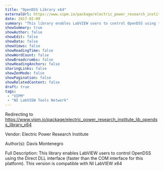 ```yaml
---
title: "OpenDSS Library x64"
externalUrl: https://www.vipm.io/package/electric_power_research_institute_lib_opendss_library_x64
date: 2017-02-09
summary: "This library enables LabVIEW users to control OpenDSS using the Direct DLL interface (faster than the COM interface for this platform)."
showSummary: true
showAuthor: false
showEdit: false
showData: false
showViews: false
showReadingTime: false
showWordCount: false
showBreadcrumbs: false
showHeadingAnchors: false
sharingLinks: false
showZenMode: false
showPagination: false
showRelatedContent: false
draft: true
tags:
 - "VIPM"
 - "NI LabVIEW Tools Network"
---
```


Redirecting to https://www.vipm.io/package/electric_power_research_institute_lib_opendss_library_x64

Vendor: Electric Power Research Institute

Author(s): Davis Montenegro
 
Full Description:
This library enables LabVIEW users to control OpenDSS using the Direct DLL interface (faster than the COM interface for this platform). This version is compatible with NI LabVIEW x64